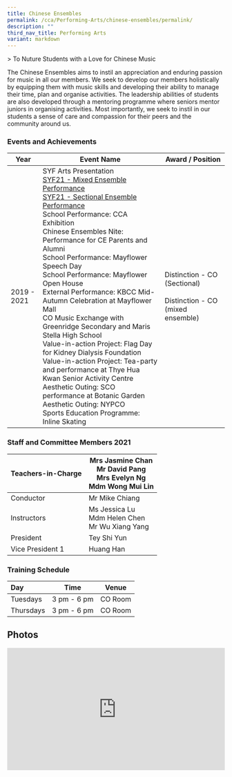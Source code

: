 ```yaml
---
title: Chinese Ensembles
permalink: /cca/Performing-Arts/chinese-ensembles/permalink/
description: ""
third_nav_title: Performing Arts
variant: markdown
---
```

&gt; To Nuture Students with a Love for Chinese Music

 

The Chinese Ensembles aims to instil an appreciation and enduring passion for music in all our members. We seek to develop our members holistically by equipping them with music skills and developing their ability to manage their time, plan and organise activities. The leadership abilities of students are also developed through a mentoring programme where seniors mentor juniors in organising activities. Most importantly, we seek to instil in our students a sense of care and compassion for their peers and the community around us.

### Events and Achievements

<table>
<thead>
  <tr>
    <th>Year</th>
    <th>Event Name</th>
    <th>Award / Position</th>
  </tr>
</thead>
<tbody>
  <tr>
    <td>2019 - 2021</td>
    <td>SYF Arts Presentation<br><a rel="noopener noreferrer" target="_blank" href="https://www.youtube.com/watch?v=WUGmDuuWarI">SYF21 - Mixed Ensemble Performance</a><br><a rel="noopener noreferrer" target="_blank" href="https://www.youtube.com/watch?v=CUk9FP7JPf0">SYF21 - Sectional Ensemble Performance</a><br>School Performance: CCA Exhibition<br>Chinese Ensembles Nite: Performance for CE Parents and Alumni<br>School Performance: Mayflower Speech Day<br>School Performance: Mayflower Open House<br>External Performance: KBCC Mid-Autumn Celebration at Mayflower Mall<br>CO Music Exchange with Greenridge Secondary and Maris Stella High School<br>Value-in-action Project: Flag Day for Kidney Dialysis Foundation<br>Value-in-action Project: Tea-party and performance at Thye Hua Kwan Senior Activity Centre<br>Aesthetic Outing: SCO performance at Botanic Garden<br>Aesthetic Outing: NYPCO<br>Sports Education Programme: Inline Skating</td>
    <td>Distinction - CO (Sectional)<br><br>Distinction - CO (mixed ensemble)</td>
  </tr>
</tbody>
</table>

### Staff and Committee Members 2021

| Teachers-in-Charge 	| Mrs Jasmine Chan<br>Mr David Pang<br>Mrs Evelyn Ng <br> Mdm Wong Mui Lin	|
|---	|---	|
| Conductor 	| Mr Mike Chiang 	|
| Instructors 	| Ms Jessica Lu<br>Mdm Helen Chen<br>Mr Wu Xiang Yang 	|
| President 	| Tey Shi Yun 	|
| Vice President 1 	| Huang Han 	|

### Training Schedule

| Day 	| Time 	| Venue 	|
|:---	|---	|---	|
| Tuesdays 	| 3 pm - 6 pm 	| CO Room 	|
| Thursdays 	| 3 pm - 6 pm 	| CO Room 	|

Photos
------

<div style="position:relative;width:100%;padding-bottom: 56.25%;height: 0; overflow: hidden;"><iframe style="position: absolute; top: 0; left: 0; width: 100%; height: 100%;" frameborder="0" src="https://docs.google.com/presentation/d/e/2PACX-1vSujFqRcflV52xr_q-SL7ZHkEIv-T8fReOw6oCFWoXZXmxIhGltxpn0j3W1Of4071A0J4UReg88XKo6/embed?start=false&amp;loop=false&amp;delayms=3000"></iframe></div>